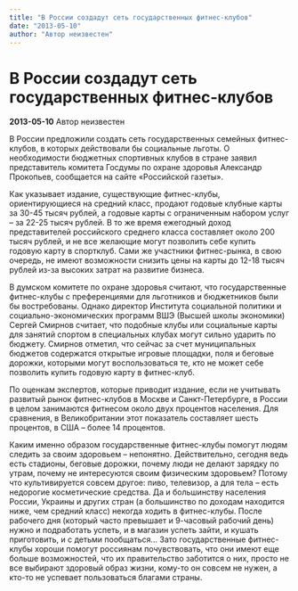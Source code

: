 ```yaml
---
title: "В России создадут сеть государственных фитнес-клубов"
date: "2013-05-10"
author: "Автор неизвестен"
---
```


# В России создадут сеть государственных фитнес-клубов

**2013-05-10** Автор неизвестен

В России предложили создать сеть государственных семейных фитнес-клубов, в которых действовали бы социальные льготы. О необходимости бюджетных спортивных клубов в стране заявил представитель комитета Госдумы по охране здоровья Александр Прокопьев, сообщается на сайте «Российской газеты».

Как указывает издание, существующие фитнес-клубы, ориентирующиеся на средний класс, продают годовые клубные карты за 30-45 тысяч рублей, а годовые карты с ограниченным набором услуг – за 22-25 тысяч рублей. В то же время ежегодный доход представителей российского среднего класса составляет около 200 тысяч рублей, и не все желающие могут позволить себе купить годовую карту в спортклуб. Сами же участники фитнес-рынка, в свою очередь, не имеют возможности снизить цены на карты до 12-18 тысяч рублей из-за высоких затрат на развитие бизнеса.

В думском комитете по охране здоровья считают, что государственные фитнес-клубы с преференциями для льготников и бюджетников были бы востребованы. Однако директор Института социальной политики и социально-экономических программ ВШЭ (Высшей школы экономики) Сергей Смирнов считает, что подобные клубы или социальные карты для занятий спортом в специальных клубах могут сильно ударить по бюджету. Смирнов отметил, что сейчас за счет муниципальных бюджетов содержатся открытые игровые площадки, поля и беговые дорожки, которыми могут воспользоваться те, кто не может себе позволить купить годовую карту в фитнес-клуб.

По оценкам экспертов, которые приводит издание, если не учитывать развитый рынок фитнес-клубов в Москве и Санкт-Петербурге, в России в целом занимаются фитнесом около двух процентов населения. Для сравнения, в Великобритании этот показатель составляет шесть процентов, в США – более 14 процентов.

Каким именно образом государственные фитнес-клубы помогут людям следить за своим здоровьем – непонятно. Действительно, сегодня ведь есть стадионы, беговые дорожки, почему люди не делают зарядку по утрам, почему не интересуются своим физическим здоровьем? Потому что культивируется совсем другое: пиво, телевизор, а для тела – есть недорогие косметические средства. Да и большинству населения России, Украины и других стран (а большинство по доходам находится ниже, чем средний класс) некогда ходить в фитнес-клубы. После рабочего дня (который часто превышает и 9-часовый рабочий день) нужно и подработать успеть, и в магазин успеть зайти, и кушать приготовить, и с детьми пообщаться… Зато государственные фитнес-клубы хороши помогут россиянам почувствовать, что они имеют еще больше возможностей, что их правительство заботится о них, просто не все выбирают здоровый образ жизни, кому-то он совсем не нужен, а кто-то не успевает пользоваться благами страны.